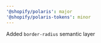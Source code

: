 ```yaml
---
'@shopify/polaris': major
'@shopify/polaris-tokens': minor
---
```


Added `border-radius` semantic layer
